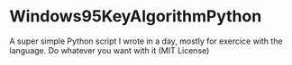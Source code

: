 # Windows95KeyAlgorithmPython
A super simple Python script I wrote in a day, mostly for exercice with the language. Do whatever you want with it (MIT License)
